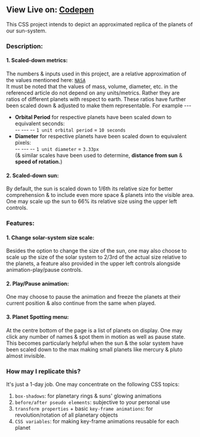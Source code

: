 ## View Live on: [Codepen](https://codepen.io/puppetdart/full/poVbvKK)

This CSS project intends to depict an approximated replica of the planets of our sun-system.

### Description:

#### 1. Scaled-down metrics:
The numbers & inputs used in this project, are a relative approximation of the values mentioned here: [`NASA`](https://nssdc.gsfc.nasa.gov/planetary/factsheet/planet_table_ratio.html)   
It must be noted that the values of mass, volume, diameter, etc. in the referenced article do not depend on any units/metrics. Rather they are ratios of different planets with respect to earth. These ratios have further been scaled down & adjusted to make them representable.
For example  ---
* **Orbital Period** for respective planets have been scaled down to equivalent seconds:  
-- --- -- `1 unit orbital period`  = `10 seconds`
* **Diameter** for respective planets have been scaled down to equivalent pixels:  
-- --- -- `1 unit diameter`  = `3.33px`  
(& similar scales have been used to determine, **distance from sun** & **speed of rotation.**)

#### 2. Scaled-down sun:
By default, the sun is scaled down to 1/6th its relative size for better comprehension & to include even more space & planets into the visible area. One may scale up the sun to 66% its relative size using the upper left controls.

### Features:

#### 1. Change solar-system size scale:
Besides the option to change the size of the sun, one may also choose to scale up the size of the solar system to 2/3rd of the actual size relative to the planets, a feature also provided in the upper left controls alongside animation-play/pause controls.

#### 2. Play/Pause animation:
One may choose to pause the animation and freeze the planets at their current position & also continue from the same when played.

#### 3. Planet Spotting menu:
At the centre bottom of the page is a list of planets on display. One may click any number of names & spot them in motion as well as pause state. This becomes particularly helpful when the sun & the solar system have been scaled down to the max making small planets like mercury & pluto almost invisible.

### How may I replicate this?
It's just a 1-day job. One may concentrate on the following CSS topics:
1. `box-shadows`: for planetary rings & suns' glowing animations
2. `before/after pseudo elements`: subjective to your personal use
3. `transform properties` + basic `key-frame animations`: for revolution/rotation of all planetary objects
4. `CSS variables`: for making key-frame animations reusable for each planet
